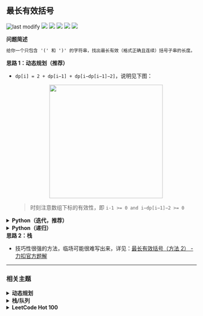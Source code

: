 ## 最长有效括号
<!--START_SECTION:badge-->

![last modify](https://img.shields.io/static/v1?label=last%20modify&message=2025-07-08%2016%3A53%3A13&label_color=gray&color=thistle&style=flat-square)
[![](https://img.shields.io/static/v1?label=&message=%E5%9B%B0%E9%9A%BE&label_color=gray&color=yellow&style=flat-square)](../../../README.md#困难)
[![](https://img.shields.io/static/v1?label=&message=LeetCode&label_color=gray&color=green&style=flat-square)](../../../README.md#leetcode)
[![](https://img.shields.io/static/v1?label=&message=%E5%8A%A8%E6%80%81%E8%A7%84%E5%88%92&label_color=gray&color=blue&style=flat-square)](../../../README.md#动态规划)
[![](https://img.shields.io/static/v1?label=&message=%E6%A0%88/%E9%98%9F%E5%88%97&label_color=gray&color=blue&style=flat-square)](../../../README.md#栈队列)
[![](https://img.shields.io/static/v1?label=&message=LeetCode%20Hot%20100&label_color=gray&color=blue&style=flat-square)](../../../README.md#leetcode-hot-100)

<!--END_SECTION:badge-->
<!--info
tags: [动态规划, 栈, lc100]
source: LeetCode
level: 困难
number: '0032'
name: 最长有效括号
companies: []
-->

> 

<summary><b>问题简述</b></summary>

```txt
给你一个只包含 '(' 和 ')' 的字符串，找出最长有效（格式正确且连续）括号子串的长度。
```

<!-- 
<details><summary><b>详细描述</b></summary>

```txt
```

</details>
-->

<!-- <div align="center"><img src="../../../_assets/xxx.png" height="300" /></div> -->

<summary><b>思路 1：动态规划（推荐）</b></summary>

- `dp[i] = 2 + dp[i−1] + dp[i−dp[i−1]−2]`，说明见下图：
    
    <div align="center"><img src="../../../_assets/LeetCode_0032_最长有效括号.png" height="300" /></div>

    > 时刻注意数组下标的有效性，即 `i-1 >= 0 and i−dp[i−1]−2 >= 0`

<details><summary><b>Python（迭代，推荐）</b></summary>

```python
class Solution:
    def longestValidParentheses(self, s: str) -> int:
        if not s: return 0

        dp = [0] * len(s)
        for i in range(len(s)):
            if i >= 1 and i - dp[i-1] - 1 >= 0 and s[i - dp[i-1] - 1] == '(' and s[i] == ')':
                dp[i] = 2 + dp[i-1] + dp[i - dp[i-1] - 2]
        
        return max(dp)
```

</details>

<details><summary><b>Python（递归）</b></summary>

```python
class Solution:
    def longestValidParentheses(self, s: str) -> int:
        
        from functools import lru_cache

        ret = [0]

        @lru_cache(maxsize=None)
        def dfs(i):  # s[i] 结尾的最长有效括号
            if i <= 0: return 0

            if i - dfs(i - 1) - 1 >= 0 and s[i - dfs(i - 1) - 1] == '(' and s[i] == ')':
                r = 2 + dfs(i - 1) + dfs(i - dfs(i - 1) - 2)
                ret[0] = max(ret[0], r)
                return r
            else:
                return 0
        
        dfs(len(s) - 1)
        return ret[0]
```

</details>

<summary><b>思路 2：栈</b></summary>

- 技巧性很强的方法，临场可能很难写出来，详见：[最长有效括号（方法 2） - 力扣官方题解](https://leetcode.cn/problems/longest-valid-parentheses/solution/zui-chang-you-xiao-gua-hao-by-leetcode-solution/)

<!--START_SECTION:relate-->

---

### 相关主题

<details><summary><b>动态规划</b></summary>

> [[中等, LeetCode] 一和零](../06/LeetCode_0474_中等_一和零.md)  
> [[中等, LeetCode] 三角形最小路径和](../06/LeetCode_0120_中等_三角形最小路径和.md)  
> [[中等, LeetCode] 不同的二叉搜索树](../03/LeetCode_0096_中等_不同的二叉搜索树.md)  
> [[中等, LeetCode] 乘积最大子数组](../06/LeetCode_0152_中等_乘积最大子数组.md)  
> [[中等, LeetCode] 买卖股票的最佳时机II 🔥](../06/LeetCode_0122_中等_买卖股票的最佳时机II.md)  
> [[中等, LeetCode] 完全平方数](../02/LeetCode_0279_中等_完全平方数.md)  
> [[中等, LeetCode] 打家劫舍](../06/LeetCode_0198_中等_打家劫舍.md)  
> [[中等, LeetCode] 打家劫舍II](../06/LeetCode_0213_中等_打家劫舍II.md)  
> [[中等, LeetCode] 整数拆分](../../2021/12/LeetCode_0343_中等_整数拆分.md)  
> [[中等, LeetCode] 最小路径和](../01/LeetCode_0064_中等_最小路径和.md)  
> [[中等, LeetCode] 最长回文子串 🔥](../../2021/10/LeetCode_0005_中等_最长回文子串.md)  
> [[中等, LeetCode] 最长递增子序列 🔥](../06/LeetCode_0300_中等_最长递增子序列.md)  
> [[中等, LeetCode] 解码方法](../02/LeetCode_0091_中等_解码方法.md)  
> [[中等, LeetCode] 零钱兑换](../06/LeetCode_0322_中等_零钱兑换.md)  
> [[中等, LeetCode] 零钱兑换II](../06/LeetCode_0518_中等_零钱兑换II.md)  
> [[中等, 剑指Offer] n个骰子的点数](../01/剑指Offer_6000_中等_n个骰子的点数.md)  
> [[中等, 剑指Offer] 丑数 🔥](../../2021/12/剑指Offer_4900_中等_丑数.md)  
> [[中等, 剑指Offer] 剪绳子（整数拆分）](../../2021/11/剑指Offer_1401_中等_剪绳子（整数拆分）.md)  
> [[中等, 剑指Offer] 圆圈中最后剩下的数字（约瑟夫环问题） 🔥](../01/剑指Offer_6200_中等_圆圈中最后剩下的数字（约瑟夫环问题）.md)  
> [[中等, 剑指Offer] 斐波那契数列-3（把数字翻译成字符串）](../../2021/12/剑指Offer_4600_中等_斐波那契数列-3（把数字翻译成字符串）.md)  
> [[中等, 剑指Offer] 最长不含重复字符的子字符串](../../2021/12/剑指Offer_4800_中等_最长不含重复字符的子字符串.md)  
> [[中等, 剑指Offer] 礼物的最大价值](../../2021/12/剑指Offer_4700_中等_礼物的最大价值.md)  
> [[中等, 牛客] 01背包 🔥](../05/牛客_0145_中等_01背包.md)  
> [[中等, 牛客] 丑数](../03/牛客_0079_中等_丑数.md)  
> [[中等, 牛客] 丢棋子问题（鹰蛋问题） 🔥](../04/牛客_0087_中等_丢棋子问题（鹰蛋问题）.md)  
> [[中等, 牛客] 把数字翻译成字符串](../05/牛客_0116_中等_把数字翻译成字符串.md)  
> [[中等, 牛客] 最大正方形](../04/牛客_0108_中等_最大正方形.md)  
> [[中等, 牛客] 最长公共子串](../05/牛客_0127_中等_最长公共子串.md)  
> [[中等, 牛客] 最长公共子序列(二) 🔥](../04/牛客_0092_中等_最长公共子序列(二).md)  
> [[中等, 牛客] 最长回文子串](../01/牛客_0017_中等_最长回文子串.md)  
> [[中等, 牛客] 矩阵的最小路径和](../03/牛客_0059_中等_矩阵的最小路径和.md)  
> [[中等, 牛客] 连续子数组的最大乘积](../04/牛客_0083_中等_连续子数组的最大乘积.md)  
  > 
> [[困难, LeetCode] 买卖股票的最佳时机III](../06/LeetCode_0123_困难_买卖股票的最佳时机III.md)  
> [[困难, LeetCode] 正则表达式匹配 🔥](../01/LeetCode_0010_困难_正则表达式匹配.md)  
> [[困难, LeetCode] 编辑距离 🔥](../06/LeetCode_0072_困难_编辑距离.md)  
> [[困难, 剑指Offer] 正则表达式匹配](../../2021/11/剑指Offer_1900_困难_正则表达式匹配.md)  
> [[困难, 牛客] 最长上升子序列(三)](../04/牛客_0091_困难_最长上升子序列(三).md)  
> [[困难, 牛客] 正则表达式匹配](../05/牛客_0122_困难_正则表达式匹配.md)  
> [[困难, 牛客] 编辑距离(二)](../02/牛客_0035_困难_编辑距离(二).md)  
> [[困难, 牛客] 通配符匹配](../03/牛客_0044_困难_通配符匹配.md)  
  > 
> [[简单, LeetCode] 买卖股票的最佳时机](../06/LeetCode_0121_简单_买卖股票的最佳时机.md)  
> [[简单, LeetCode] 最大子数组和](../01/LeetCode_0053_简单_最大子数组和.md)  
> [[简单, LeetCode] 爬楼梯](../01/LeetCode_0070_简单_爬楼梯.md)  
> [[简单, 剑指Offer] 斐波那契数列](../../2021/11/剑指Offer_1001_简单_斐波那契数列.md)  
> [[简单, 剑指Offer] 跳台阶](../../2021/11/剑指Offer_1002_简单_跳台阶.md)  
> [[简单, 剑指Offer] 连续子数组的最大和](../../2021/12/剑指Offer_4200_简单_连续子数组的最大和.md)  
> [[简单, 华为机试] 放苹果](../05/华为机试_061_简单_放苹果.md)  
> [[简单, 牛客] 兑换零钱(一)](../05/牛客_0126_简单_兑换零钱(一).md)  
> [[简单, 牛客] 斐波那契数列](../03/牛客_0065_简单_斐波那契数列.md)  
> [[简单, 牛客] 求路径](../02/牛客_0034_简单_求路径.md)  
> [[简单, 牛客] 跳台阶](../03/牛客_0068_简单_跳台阶.md)  
> [[简单, 牛客] 连续子数组的最大和](../01/牛客_0019_简单_连续子数组的最大和.md)  
  > 

</details>
<details><summary><b>栈/队列</b></summary>

> [[中等, 剑指Offer] 栈的压入、弹出序列 🔥](../../2021/11/剑指Offer_3100_中等_栈的压入、弹出序列.md)  
> [[中等, 剑指Offer] 队列的最大值](../01/剑指Offer_5902_中等_队列的最大值.md)  
> [[中等, 牛客] 按之字形顺序打印二叉树](../01/牛客_0014_中等_按之字形顺序打印二叉树.md)  
> [[中等, 牛客] 栈和排序 🔥](../05/牛客_0115_中等_栈和排序.md)  
  > 
> [[困难, 牛客] 最长的括号子串](../03/牛客_0049_困难_最长的括号子串.md)  
  > 
> [[简单, LeetCode] 有效的括号 🔥](../03/LeetCode_0020_简单_有效的括号.md)  
> [[简单, 剑指Offer] 从尾到头打印链表](../../2021/11/剑指Offer_0600_简单_从尾到头打印链表.md)  
> [[简单, 剑指Offer] 包含min函数的栈](../../2021/11/剑指Offer_3000_简单_包含min函数的栈.md)  
> [[简单, 剑指Offer] 层序遍历二叉树](../../2021/11/剑指Offer_3201_简单_层序遍历二叉树.md)  
> [[简单, 剑指Offer] 层序遍历二叉树](../../2021/11/剑指Offer_3202_简单_层序遍历二叉树.md)  
> [[简单, 剑指Offer] 层序遍历二叉树（之字形遍历）](../../2021/11/剑指Offer_3203_简单_层序遍历二叉树（之字形遍历）.md)  
> [[简单, 剑指Offer] 用两个栈实现队列](../../2021/11/剑指Offer_0900_简单_用两个栈实现队列.md)  
> [[简单, 牛客] 包含min函数的栈](../04/牛客_0090_简单_包含min函数的栈.md)  
> [[简单, 牛客] 有效括号序列](../03/牛客_0052_简单_有效括号序列.md)  
> [[简单, 牛客] 用两个栈实现队列](../03/牛客_0076_简单_用两个栈实现队列.md)  
  > 

</details>
<details><summary><b>LeetCode Hot 100</b></summary>

> [[中等, LeetCode] 三数之和 🔥](../../2021/10/LeetCode_0015_中等_三数之和.md)  
> [[中等, LeetCode] 下一个排列 🔥](LeetCode_0031_中等_下一个排列.md)  
> [[中等, LeetCode] 两数相加 🔥](../../2021/10/LeetCode_0002_中等_两数相加.md)  
> [[中等, LeetCode] 全排列 🔥](LeetCode_0046_中等_全排列.md)  
> [[中等, LeetCode] 全排列II 🔥](LeetCode_0047_中等_全排列II.md)  
> [[中等, LeetCode] 删除链表的倒数第N个结点 🔥](../01/LeetCode_0019_中等_删除链表的倒数第N个结点.md)  
> [[中等, LeetCode] 在排序数组中查找元素的第一个和最后一个位置 🔥](LeetCode_0034_中等_在排序数组中查找元素的第一个和最后一个位置.md)  
> [[中等, LeetCode] 字母异位词分组 🔥](LeetCode_0049_中等_字母异位词分组.md)  
> [[中等, LeetCode] 括号生成 🔥](LeetCode_0022_中等_括号生成.md)  
> [[中等, LeetCode] 搜索旋转排序数组 🔥](../../2021/10/LeetCode_0033_中等_搜索旋转排序数组.md)  
> [[中等, LeetCode] 数组中的第K个最大元素 🔥](LeetCode_0215_中等_数组中的第K个最大元素.md)  
> [[中等, LeetCode] 无重复字符的最长子串 🔥](../02/LeetCode_0003_中等_无重复字符的最长子串.md)  
> [[中等, LeetCode] 最长回文子串 🔥](../../2021/10/LeetCode_0005_中等_最长回文子串.md)  
> [[中等, LeetCode] 电话号码的字母组合 🔥](LeetCode_0017_中等_电话号码的字母组合.md)  
> [[中等, LeetCode] 盛最多水的容器 🔥](../../2021/10/LeetCode_0011_中等_盛最多水的容器.md)  
> [[中等, LeetCode] 组合总和 🔥](LeetCode_0039_中等_组合总和.md)  
> [[中等, LeetCode] 组合总和II 🔥](LeetCode_0040_中等_组合总和II.md)  
  > 
> [[困难, LeetCode] K个一组翻转链表 🔥](../02/LeetCode_0025_困难_K个一组翻转链表.md)  
> [[困难, LeetCode] 合并K个升序链表 🔥](LeetCode_0023_困难_合并K个升序链表.md)  
> [[困难, LeetCode] 寻找两个正序数组的中位数 🔥](../02/LeetCode_0004_困难_寻找两个正序数组的中位数.md)  
> [[困难, LeetCode] 接雨水 🔥](../../2021/10/LeetCode_0042_困难_接雨水.md)  
> [[困难, LeetCode] 正则表达式匹配 🔥](../01/LeetCode_0010_困难_正则表达式匹配.md)  
  > 
> [[简单, LeetCode] 两数之和 🔥](../../2021/10/LeetCode_0001_简单_两数之和.md)  
> [[简单, LeetCode] 合并两个有序链表 🔥](../../2021/10/LeetCode_0021_简单_合并两个有序链表.md)  
> [[简单, LeetCode] 有效的括号 🔥](../03/LeetCode_0020_简单_有效的括号.md)  
  > 

</details>

<!--END_SECTION:relate-->